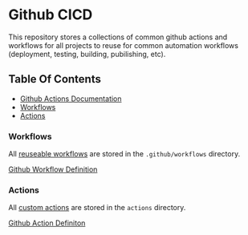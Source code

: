# Github CICD 
This repository stores a collections of common github actions and workflows for all projects to reuse for common automation workflows (deployment, testing, building, pubilishing, etc). 

## Table Of Contents
* [Github Actions Documentation](https://docs.github.com/en/actions)
* [Workflows](#workflows)
* [Actions](#actions)

### Workflows
All [reuseable workflows](https://docs.github.com/en/actions/using-workflows/reusing-workflows) are stored in the `.github/workflows` directory.

[Github Workflow Definition](https://docs.github.com/en/actions/learn-github-actions/understanding-github-actions#workflows)

### Actions
All [custom actions](https://docs.github.com/en/actions/creating-actions/about-custom-actions) are stored in the `actions` directory.

[Github Action Definiton](https://docs.github.com/en/actions/learn-github-actions/understanding-github-actions#actions)
